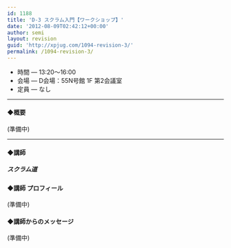 ```yaml
---
id: 1188
title: 'D-3 スクラム入門【ワークショップ】'
date: '2012-08-09T02:42:12+00:00'
author: semi
layout: revision
guid: 'http://xpjug.com/1094-revision-3/'
permalink: /1094-revision-3/
---
```


- 時間 — 13:20〜16:00
- 会場 — D会場：55N号館 1F 第2会議室
- 定員 — なし

---

#### ◆概要

(準備中)

---

#### ◆講師

##### スクラム道

#### ◆講師 プロフィール

(準備中)

#### ◆講師からのメッセージ

(準備中)